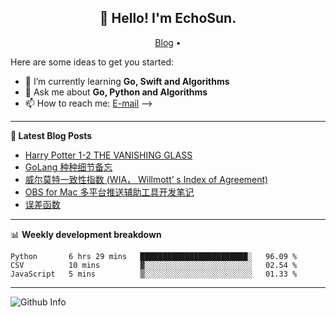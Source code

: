<h2 align="center">👋 Hello! I'm EchoSun.</h2>
<p align="center">
  <a href="https://blog.echosun.top">Blog</a> •
</p>

Here are some ideas to get you started:

- 🌱 I’m currently learning **Go, Swift and Algorithms**
- 💬 Ask me about **Go, Python and Algorithms**
- 📫 How to reach me: [E-mail](echosun1996@126.com)
-->

-------
**📝 Latest Blog Posts**

<!-- BLOG-POST-LIST:START -->
- [Harry Potter 1-2 THE VANISHING GLASS](https://blog.echosun.top/posts/5d4f2984.html)
- [GoLang 种种细节备忘](https://blog.echosun.top/posts/cbd96d79.html)
- [威尔莫特一致性指数 (WIA， Willmott’ s Index of Agreement)](https://blog.echosun.top/posts/180c5c6c.html)
- [OBS for Mac 多平台推送辅助工具开发笔记](https://blog.echosun.top/posts/42237346.html)
- [误差函数](https://blog.echosun.top/posts/74f30eb7.html)
<!-- BLOG-POST-LIST:END -->

-------

📊 **Weekly development breakdown**
<!--START_SECTION:waka-->
```text
Python       6 hrs 29 mins   ████████████████████████░   96.09 % 
CSV          10 mins         ▓░░░░░░░░░░░░░░░░░░░░░░░░   02.54 % 
JavaScript   5 mins          ▒░░░░░░░░░░░░░░░░░░░░░░░░   01.33 % 
```
<!--END_SECTION:waka-->

-------
![Github Info](https://github-readme-stats.vercel.app/api?username=echosun1996&show_icons=true&count_private=true&hide=prs&theme=default_repocard)
